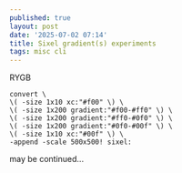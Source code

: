 ```yaml
---
published: true
layout: post
date: '2025-07-02 07:14'
title: Sixel gradient(s) experiments
tags: misc cli 
---
```


RYGB

    convert \
    \( -size 1x10 xc:"#f00" \) \
    \( -size 1x200 gradient:"#f00-#ff0" \) \
    \( -size 1x200 gradient:"#ff0-#0f0" \) \
    \( -size 1x200 gradient:"#0f0-#00f" \) \
    \( -size 1x10 xc:"#00f" \) \
    -append -scale 500x500! sixel:

may be continued...
